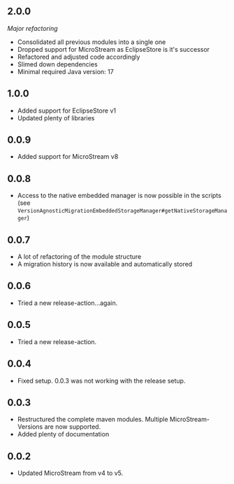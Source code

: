 ## 2.0.0
_Major refactoring_
* Consolidated all previous modules into a single one
* Dropped support for MicroStream as EclipseStore is it's successor
* Refactored and adjusted code accordingly
* Slimed down dependencies
* Minimal required Java version: 17

## 1.0.0
* Added support for EclipseStore v1
* Updated plenty of libraries

## 0.0.9
* Added support for MicroStream v8

## 0.0.8
* Access to the native embedded manager is now possible in the scripts (see ``VersionAgnosticMigrationEmbeddedStorageManager#getNativeStorageManager``)

## 0.0.7
* A lot of refactoring of the module structure
* A migration history is now available and automatically stored

## 0.0.6
* Tried a new release-action...again.

## 0.0.5
* Tried a new release-action.

## 0.0.4
* Fixed setup. 0.0.3 was not working with the release setup.

## 0.0.3
* Restructured the complete maven modules. Multiple MicroStream-Versions are now supported.
* Added plenty of documentation

## 0.0.2
* Updated MicroStream from v4 to v5.